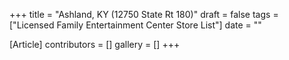 +++
title = "Ashland, KY (12750 State Rt 180)"
draft = false
tags = ["Licensed Family Entertainment Center Store List"]
date = ""

[Article]
contributors = []
gallery = []
+++